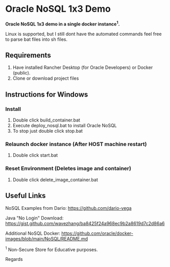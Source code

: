# Oracle NoSQL 1x3 Demo

**Oracle NoSQL 1x3 demo in a single docker instance<sup>1</sup>.**

Linux is supported, but I still dont have the automated commands feel free to parse bat files into sh files.

## Requirements
1. Have installed Rancher Desktop (for Oracle Developers) or Docker (public).
2. Clone or download project files

## Instructions for Windows
### Install
1. Double click build_container.bat
2. Execute deploy_nosql.bat to install Oracle NoSQL
3. To stop just double click stop.bat

### Relaunch docker instance (After HOST machine restart)
1. Double click start.bat

### Reset Environment (Deletes image and container)
1. Double click delete_image_container.bat

## Useful Links
NoSQL Examples from Dario: https://github.com/dario-vega

Java "No Login" Download:  https://gist.github.com/wavezhang/ba8425f24a968ec9b2a8619d7c2d86a6

Additional  NoSQL Docker:  https://github.com/oracle/docker-images/blob/main/NoSQL/README.md




<sup>1</sup> Non-Secure Store for Educative purposes.

Regards
